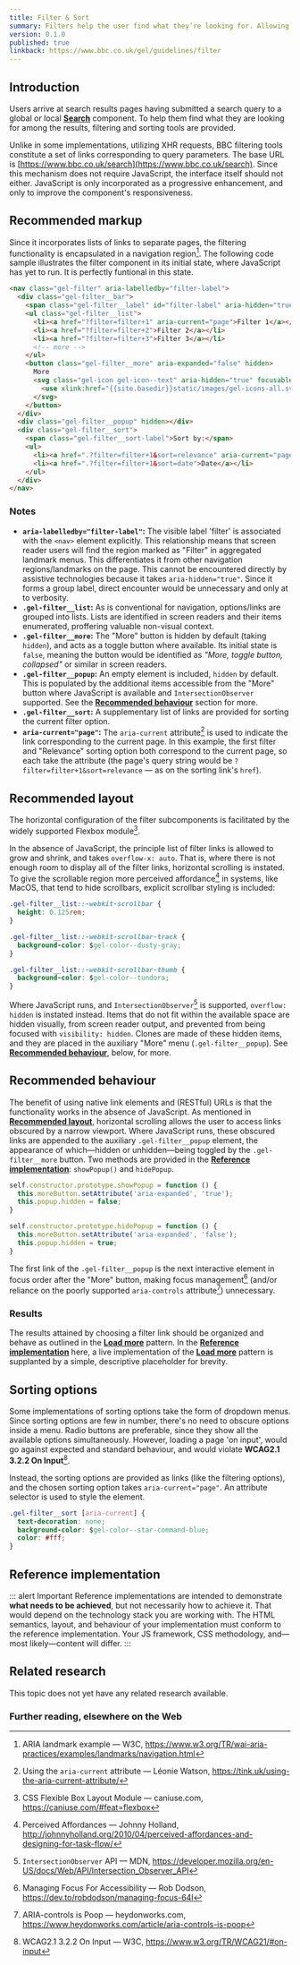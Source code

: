 ```yaml
---
title: Filter & Sort
summary: Filters help the user find what they’re looking for. Allowing the user to refine content by selecting criteria that’s relevant to their needs.
version: 0.1.0
published: true
linkback: https://www.bbc.co.uk/gel/guidelines/filter
---
```


## Introduction

Users arrive at search results pages having submitted a search query to a global or local [**Search**](../search) component. To help them find what they are looking for among the results, filtering and sorting tools are provided.

Unlike in some implementations, utilizing XHR requests, BBC filtering tools constitute a set of links corresponding to query parameters. The base URL is [https://www.bbc.co.uk/search](https://www.bbc.co.uk/search). Since this mechanism does not require JavaScript, the interface itself should not either. JavaScript is only incorporated as a progressive enhancement, and only to improve the component's responsiveness.

## Recommended markup

Since it incorporates lists of links to separate pages, the filtering functionality is encapsulated in a navigation region[^1]. The following code sample illustrates the filter component in its initial state, where JavaScript has yet to run. It is perfectly funtional in this state.

```html
<nav class="gel-filter" aria-labelledby="filter-label">
  <div class="gel-filter__bar">
    <span class="gel-filter__label" id="filter-label" aria-hidden="true">Filter:</span>
    <ul class="gel-filter__list">
      <li><a href="?filter=filter+1" aria-current="page">Filter 1</a></li>
      <li><a href="?filter=filter+2">Filter 2</a></li>
      <li><a href="?filter=filter+3">Filter 3</a></li>
      <!-- more -->
    </ul>
    <button class="gel-filter__more" aria-expanded="false" hidden>
      More
      <svg class="gel-icon gel-icon--text" aria-hidden="true" focusable="false">
        <use xlink:href="{{site.basedir}}static/images/gel-icons-all.svg#gel-icon-down"></use>
      </svg>
    </button>
  </div>
  <div class="gel-filter__popup" hidden></div>
  <div class="gel-filter__sort">
    <span class="gel-filter__sort-label">Sort by:</span>
    <ul>
      <li><a href=".?filter=filter+1&sort=relevance" aria-current="page">Relevance</a></li>
      <li><a href=".?filter=filter+1&sort=date">Date</a></li>
    </ul>
  </div>
</nav>
```

### Notes

* **`aria-labelledby="filter-label"`:** The visible label 'filter' is associated with the `<nav>` element explicitly. This relationship means that screen reader users will find the region marked as "Filter" in aggregated landmark menus. This differentiates it from other navigation regions/landmarks on the page. This cannot be encountered directly by assistive technologies because it takes `aria-hidden="true"`. Since it forms a group label, direct encounter would be unnecessary and only at to verbosity.
* **`.gel-filter__list`:** As is conventional for navigation, options/links are grouped into lists. Lists are identified in screen readers and their items enumerated, proffering valuable non-visual context.
* **`.gel-filter__more`:** The "More" button is hidden by default (taking `hidden`), and acts as a toggle button where available. Its initial state is `false`, meaning the button would be identified as _"More, toggle button, collapsed"_ or similar in screen readers.
* **`.gel-filter__popup`:** An empty element is included, `hidden` by default. This is populated by the additional items accessible from the "More" button where JavaScript is available and `IntersectionObserver` supported. See the [**Recommended behaviour**](#recommended-behaviour) section for more.
* **`.gel-filter__sort`:** A supplementary list of links are provided for sorting the current filter option.
* **`aria-current="page"`:** The `aria-current` attribute[^2] is used to indicate the link corresponding to the current page. In this example, the first filter and "Relevance" sorting option both correspond to the current page, so each take the attribute (the page's query string would be `?filter=filter+1&sort=relevance` — as on the sorting link's `href`).

## Recommended layout

The horizontal configuration of the filter subcomponents is facilitated by the widely supported Flexbox module[^3]. 

In the absence of JavaScript, the principle list of filter links is allowed to grow and shrink, and takes `overflow-x: auto`. That is, where there is not enough room to display all of the filter links, horizontal scrolling is instated. To give the scrollable region more perceived affordance[^4] in systems, like MacOS, that tend to hide scrollbars, explicit scrollbar styling is included:

```css
.gel-filter__list::-webkit-scrollbar {
  height: 0.125rem;
}

.gel-filter__list::-webkit-scrollbar-track {
  background-color: $gel-color--dusty-gray; 
}

.gel-filter__list::-webkit-scrollbar-thumb {
  background-color: $gel-color--tundora; 
}
```

Where JavaScript runs, and `IntersectionObserver`[^5] is supported, `overflow: hidden` is instated instead. Items that do not fit within the available space are hidden visually, from screen reader output, and prevented from being focused with `visibility: hidden`. Clones are made of these hidden items, and they are placed in the auxiliary "More" menu (`.gel-filter__popup`). See [**Recommended behaviour**](#recommended-behaviour), below, for more.

## Recommended behaviour

The benefit of using native link elements and (RESTful) URLs is that the functionality works in the absence of JavaScript. As mentioned in [**Recommended layout**](#recommended-layout), horizontal scrolling allows the user to access links obscured by a narrow viewport. Where JavaScript runs, these obscured links are appended to the auxiliary `.gel-filter__popup` element, the appearance of which—hidden or unhidden—being toggled by the `.gel-filter__more` button. Two methods are provided in the [**Reference implementation**](#reference-implementation): `showPopup()` and `hidePopup`.

```js
self.constructor.prototype.showPopup = function () {
  this.moreButton.setAttribute('aria-expanded', 'true');
  this.popup.hidden = false;
}

self.constructor.prototype.hidePopup = function () {
  this.moreButton.setAttribute('aria-expanded', 'false');
  this.popup.hidden = true;
}
```

The first link of the `.gel-filter__popup` is the next interactive element in focus order after the "More" button, making focus management[^6] (and/or reliance on the poorly supported `aria-controls` attribute[^7]) unnecessary.

### Results

The results attained by choosing a filter link should be organized and behave as outlined in the [**Load more**](../load-more) pattern. In the [**Reference implementation**](#reference-implementation) here, a live implementation of the [**Load more**](../load-more) pattern is supplanted by a simple, descriptive placeholder for brevity.

## Sorting options

Some implementations of sorting options take the form of dropdown menus. Since sorting options are few in number, there's no need to obscure options inside a menu. Radio buttons are preferable, since they show all the available options simultaneously. However, loading a page 'on input', would go against expected and standard behaviour, and would violate **WCAG2.1 3.2.2 On Input**[^8].

Instead, the sorting options are provided as links (like the filtering options), and the chosen sorting option takes `aria-current="page"`. An attribute selector is used to style the element.

```css
.gel-filter__sort [aria-current] {
  text-decoration: none;
  background-color: $gel-color--star-command-blue;
  color: #fff;
}
```

## Reference implementation

::: alert Important
Reference implementations are intended to demonstrate **what needs to be achieved**, but not necessarily how to achieve it. That would depend on the technology stack you are working with. The HTML semantics, layout, and behaviour of your implementation must conform to the reference implementation. Your JS framework, CSS methodology, and—most likely—content will differ.
:::

<cta label="Open in new window" href="../demos/filter/?filter=filter+1&sort=relevance">

## Related research

This topic does not yet have any related research available.

### Further reading, elsewhere on the Web

[^1]: ARIA landmark example — W3C, <https://www.w3.org/TR/wai-aria-practices/examples/landmarks/navigation.html>
[^2]: Using the `aria-current` attribute — Léonie Watson, <https://tink.uk/using-the-aria-current-attribute/>
[^3]: CSS Flexible Box Layout Module — caniuse.com, <https://caniuse.com/#feat=flexbox>
[^4]: Perceived Affordances — Johnny Holland, <http://johnnyholland.org/2010/04/perceived-affordances-and-designing-for-task-flow/>
[^5]: `IntersectionObserver` API — MDN, <https://developer.mozilla.org/en-US/docs/Web/API/Intersection_Observer_API>
[^6]: Managing Focus For Accessibility — Rob Dodson, <https://dev.to/robdodson/managing-focus-64l>
[^7]: ARIA-controls is Poop — heydonworks.com, <https://www.heydonworks.com/article/aria-controls-is-poop>
[^8]: WCAG2.1 3.2.2 On Input — W3C, <https://www.w3.org/TR/WCAG21/#on-input>